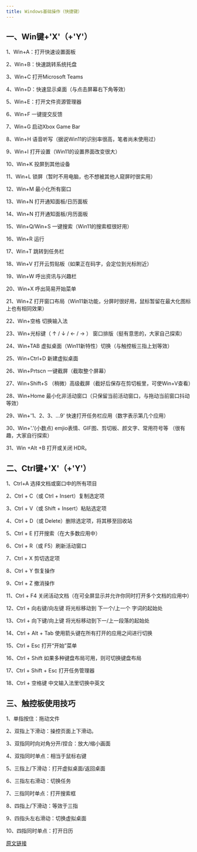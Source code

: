 ```yaml
---
title: Windows基础操作（快捷键）  
---
```


## 一、Win键+'X'（+'Y'）

1、Win+A：打开快速设置面板


2、Win+B：快速跳转系统托盘


3、Win+C 打开Microsoft Teams

4、Win+D：快速显示桌面（与点击屏幕右下角等效）

5、Win+E：打开文件资源管理器


6、Win+F 一键提交反馈

7、Win+G 启动Xbox Game Bar

8、Win+H 语音听写（据说Win11的识别率很高，笔者尚未使用过）

9、Win+I 打开设置（Win11的设置界面改变很大）

10、Win+K 投屏到其他设备

11、Win+L 锁屏（暂时不用电脑，也不想被其他人窥屏时很实用）

12、Win+M 最小化所有窗口

13、Win+N 打开通知面板/日历面板

14、Win+N 打开通知面板/月历面板

15、Win+Q/Win+S 一键搜索（Win11的搜索框很好用）

16、Win+R 运行

17、Win+T 跳转到任务栏 

18、Win+V 打开云剪贴板（如果正在码字，会定位到光标附近）


19、Win+W 呼出资讯与兴趣栏

20、Win+X 呼出简易开始菜单



21、Win+Z 打开窗口布局（Win11新功能，分屏时很好用，鼠标暂留在最大化图标上也有相同效果）

22、Win+空格 切换输入法


23、Win+光标键（ ↑ / ↓ / ← / → ） 窗口排版（挺有意思的，大家自己探索）

24、Win+TAB 虚拟桌面（Win11新特性）切换（与触控板三指上划等效）

25、Win+Ctrl+D 新建虚拟桌面

26、Win+Prtscn 一键截屏（截取整个屏幕）

27、Win+Shift+S （稍微）高级截屏（截好后保存在剪切板里，可使Win+V查看）

28、Win+Home 最小化非活动窗口（只保留当前活动窗口，与拖动当前窗口抖动等效）

29、Win+'1、2、3、...9' 快速打开任务栏应用（数字表示第几个应用）

30、Win+'.'(小数点)  emjio表情、GIF图、剪切板、颜文字、常用符号等 （很有趣，大家自行探索）

31、Win +Alt +B 打开或关闭 HDR。

## 二、Ctrl键+'X'（+'Y'）

1、Ctrl+A 选择文档或窗口中的所有项目

2、Ctrl + C（或 Ctrl + Insert）复制选定项

3、Ctrl + V（或 Shift + Insert）粘贴选定项

4、Ctrl + D（或 Delete）删除选定项，将其移至回收站

5、Ctrl + E 打开搜索（在大多数应用中）

6、Ctrl + R（或 F5）刷新活动窗口

7、Ctrl + X 剪切选定项

8、Ctrl + Y 恢复操作

9、Ctrl + Z 撤消操作

11、Ctrl + F4 关闭活动文档（在可全屏显示并允许你同时打开多个文档的应用中）

12、Ctrl + 向右键/向左键 将光标移动到 下一个/上一个 字词的起始处

13、Ctrl + 向下键/向上键 将光标移动到下一/上一段落的起始处

14、Ctrl + Alt + Tab 使用箭头键在所有打开的应用之间进行切换

15、Ctrl + Esc 打开“开始”菜单

16、Ctrl + Shift 如果多种键盘布局可用，则可切换键盘布局

17、Ctrl + Shift + Esc 打开任务管理器

18、Ctrl + 空格键 中文输入法里切换中英文

## 三、触控板使用技巧

1、单指按住：拖动文件

2、双指上下滑动：操控页面上下滑动。

3、双指同时向对角分开/捏合：放大/缩小画面

4、双指同时单点：相当于鼠标右键

5、三指上/下滑动：打开虚拟桌面/返回桌面

6、三指左右滑动：切换任务

7、三指同时单点：打开搜索框

8、四指上/下滑动：等效于三指

9、四指头左右滑动：切换虚拟桌面

10、四指同时单点：打开日历

[原文链接](https://blog.csdn.net/tianyuan1232/article/details/122442022)